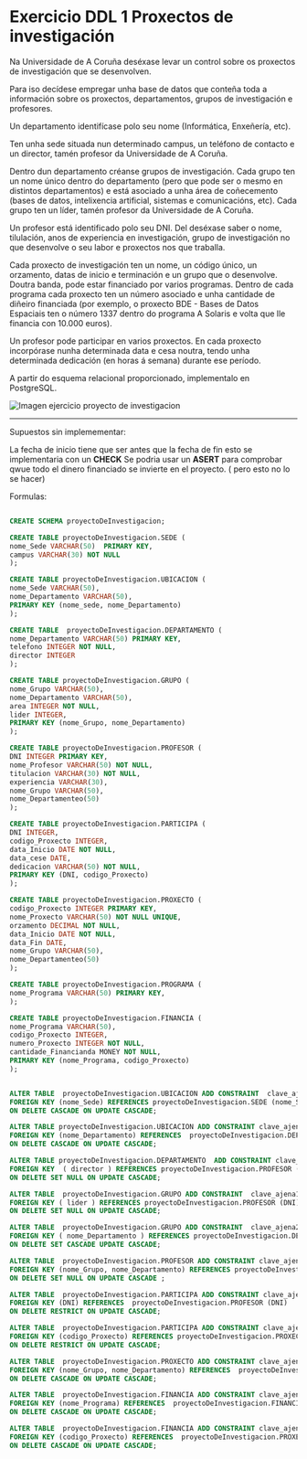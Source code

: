 # Exercicio DDL 1 Proxectos de investigación
Na Universidade de A Coruña deséxase levar un control sobre os proxectos de investigación que se desenvolven.

Para iso decídese empregar unha base de datos que conteña toda a información sobre os proxectos, departamentos, grupos de investigación e profesores.

Un departamento identifícase polo seu nome (Informática, Enxeñería, etc).

Ten unha sede situada nun determinado campus, un teléfono de contacto e un director, tamén profesor da Universidade de A Coruña.

Dentro dun departamento créanse grupos de investigación. Cada grupo ten un nome único dentro do departamento (pero que pode ser o mesmo en distintos departamentos) e está asociado a unha área de coñecemento (bases de datos, intelixencia artificial, sistemas e comunicacións, etc). Cada grupo ten un líder, tamén profesor da Universidade de A Coruña.

Un profesor está identificado polo seu DNI. Del deséxase saber o nome, tilulación, anos de experiencia en investigación, grupo de investigación no que desenvolve o seu labor e proxectos nos que traballa.

Cada proxecto de investigación ten un nome, un código único, un orzamento, datas de inicio e terminación e un grupo que o desenvolve. Doutra banda, pode estar financiado por varios programas. Dentro de cada programa cada proxecto ten un número asociado e unha cantidade de diñeiro financiada (por exemplo, o proxecto BDE - Bases de Datos Espaciais ten o número 1337 dentro do programa A Solaris e volta que lle financia con 10.000 euros).

Un profesor pode participar en varios proxectos. En cada proxecto incorpórase nunha determinada data e cesa noutra, tendo unha determinada dedicación (en horas á semana) durante ese período.

A partir do esquema relacional proporcionado, implementalo en PostgreSQL.


![Imagen ejercicio proyecto de investigacion](https://github.com/dam108/ApuntesSQL/blob/master/EjerciciosSQL/img/Ejercicios_PDI.PNG)


____________________________________________________________________________

Supuestos sin implemementar: 

La fecha de inicio tiene que ser antes que la fecha de fin esto se implementaria con un **CHECK**
Se podria usar un **ASERT** para comprobar qwue todo el dinero financiado se invierte en el proyecto. ( pero esto no lo se hacer)

Formulas: 

```sql

CREATE SCHEMA proyectoDeInvestigacion;

CREATE TABLE proyectoDeInvestigacion.SEDE (
nome_Sede VARCHAR(50)  PRIMARY KEY,
campus VARCHAR(30) NOT NULL
);

CREATE TABLE proyectoDeInvestigacion.UBICACION (
nome_Sede VARCHAR(50),
nome_Departamento VARCHAR(50),
PRIMARY KEY (nome_sede, nome_Departamento)
);

CREATE TABLE  proyectoDeInvestigacion.DEPARTAMENTO (
nome_Departamento VARCHAR(50) PRIMARY KEY,
telefono INTEGER NOT NULL,
director INTEGER
);

CREATE TABLE proyectoDeInvestigacion.GRUPO (
nome_Grupo VARCHAR(50),
nome_Departamento VARCHAR(50),
area INTEGER NOT NULL,
lider INTEGER,
PRIMARY KEY (nome_Grupo, nome_Departamento)
);

CREATE TABLE proyectoDeInvestigacion.PROFESOR (
DNI INTEGER PRIMARY KEY,
nome_Profesor VARCHAR(50) NOT NULL,
titulacion VARCHAR(30) NOT NULL,
experiencia VARCHAR(30),
nome_Grupo VARCHAR(50),
nome_Departamenteo(50)
);

CREATE TABLE proyectoDeInvestigacion.PARTICIPA (
DNI INTEGER,
codigo_Proxecto INTEGER,
data_Inicio DATE NOT NULL,
data_cese DATE,
dedicacion VARCHAR(50) NOT NULL,
PRIMARY KEY (DNI, codigo_Proxecto)
);

CREATE TABLE proyectoDeInvestigacion.PROXECTO (
codigo_Proxecto INTEGER PRIMARY KEY,
nome_Proxecto VARCHAR(50) NOT NULL UNIQUE,
orzamento DECIMAL NOT NULL,
data_Inicio DATE NOT NULL,
data_Fin DATE,
nome_Grupo VARCHAR(50),
nome_Departamenteo(50)
);

CREATE TABLE proyectoDeInvestigacion.PROGRAMA (
nome_Programa VARCHAR(50) PRIMARY KEY,
);

CREATE TABLE proyectoDeInvestigacion.FINANCIA (
nome_Programa VARCHAR(50),
codigo_Proxecto INTEGER,
numero_Proxecto INTEGER NOT NULL,
cantidade_Financianda MONEY NOT NULL,
PRIMARY KEY (nome_Programa, codigo_Proxecto)
);


ALTER TABLE  proyectoDeInvestigacion.UBICACION ADD CONSTRAINT  clave_ajena1_ubicacion 
FOREIGN KEY (nome_Sede) REFERENCES proyectoDeInvestigacion.SEDE (nome_Sede) 
ON DELETE CASCADE ON UPDATE CASCADE;

ALTER TABLE proyectoDeInvestigacion.UBICACION ADD CONSTRAINT clave_ajena2_ubicacion 
FOREIGN KEY (nome_Departamento) REFERENCES  proyectoDeInvestigacion.DEPARTAMENTO (nome_Departamento) 
ON DELETE CASCADE ON UPDATE CASCADE;

ALTER TABLE proyectoDeInvestigacion.DEPARTAMENTO  ADD CONSTRAINT clave_ajena1_departamento 
FOREIGN KEY  ( director ) REFERENCES proyectoDeInvestigacion.PROFESOR (DNI) 
ON DELETE SET NULL ON UPDATE CASCADE;

ALTER TABLE  proyectoDeInvestigacion.GRUPO ADD CONSTRAINT  clave_ajena1_grupo 
FOREIGN KEY ( lider ) REFERENCES proyectoDeInvestigacion.PROFESOR (DNI) 
ON DELETE SET NULL ON UPDATE CASCADE;

ALTER TABLE  proyectoDeInvestigacion.GRUPO ADD CONSTRAINT  clave_ajena2_grupo 
FOREIGN KEY ( nome_Departamento ) REFERENCES proyectoDeInvestigacion.DEPARTAMENTO (nome_Departamento) 
ON DELETE SET CASCADE UPDATE CASCADE;

ALTER TABLE  proyectoDeInvestigacion.PROFESOR ADD CONSTRAINT clave_ajena1_profesor 
FOREIGN KEY (nome_Grupo, nome_Departamento) REFERENCES proyectoDeInvestigacion.GRUPO (nome_Grupo, nome_Departamento) 
ON DELETE SET NULL ON UPDATE CASCADE ;

ALTER TABLE  proyectoDeInvestigacion.PARTICIPA ADD CONSTRAINT clave_ajena1_participa 
FOREIGN KEY (DNI) REFERENCES  proyectoDeInvestigacion.PROFESOR (DNI) 
ON DELETE RESTRICT ON UPDATE CASCADE;

ALTER TABLE  proyectoDeInvestigacion.PARTICIPA ADD CONSTRAINT clave_ajena2_participa 
FOREIGN KEY (codigo_Proxecto) REFERENCES proyectoDeInvestigacion.PROXECTO (codigo_Proxecto) 
ON DELETE RESTRICT ON UPDATE CASCADE;

ALTER TABLE  proyectoDeInvestigacion.PROXECTO ADD CONSTRAINT clave_ajena1_proxecto 
FOREIGN KEY (nome_Grupo, nome_Departamento) REFERENCES  proyectoDeInvestigacion.GRUPO (nome_Grupo, nome_Departamento) 
ON DELETE CASCADE ON UPDATE CASCADE;

ALTER TABLE  proyectoDeInvestigacion.FINANCIA ADD CONSTRAINT clave_ajena1_financia 
FOREIGN KEY (nome_Programa) REFERENCES  proyectoDeInvestigacion.FINANCIA (nome_Programa) 
ON DELETE CASCADE ON UPDATE CASCADE;

ALTER TABLE  proyectoDeInvestigacion.FINANCIA ADD CONSTRAINT clave_ajena2_financia 
FOREIGN KEY (codigo_Proxecto) REFERENCES  proyectoDeInvestigacion.PROXECTO (codigo_Proxecto) 
ON DELETE CASCADE ON UPDATE CASCADE;

```
